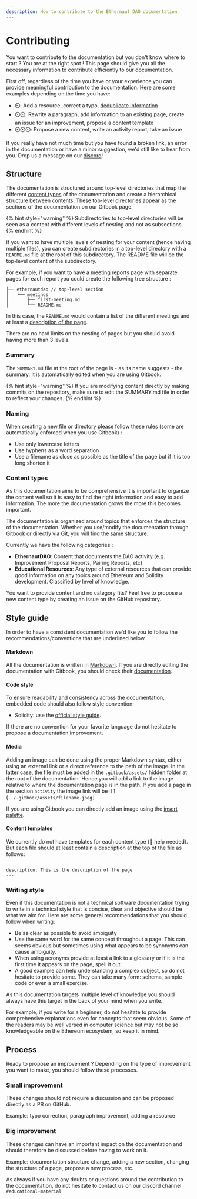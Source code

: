 ```yaml
---
description: How to contribute to the Ethernaut DAO documentation
---
```


# Contributing

You want to contribute to the documentation but you don't know where to start ? You are at the right spot ! This page should give you all the necessary information to contribute efficiently to our documentation.

First off, regardless of the time you have or your experience you can provide meaningful contribution to the documentation. Here are some examples depending on the time you have:

* ⏲️: Add a resource, correct a typo, [deduplicate information](contributing.md#favor-links-to-repetition)
* ⏲️⏲️: Rewrite a paragraph, add information to an existing page, create an issue for an improvement, propose a content template
* ⏲️⏲️⏲️: Propose a new content, write an activity report, take an issue

If you really have not much time but you have found a broken link, an error in the documentation or have a minor suggestion, we'd still like to hear from you. Drop us a message on our [discord](https://discord.gg/RQ5WYDxUF3)!

## Structure

The documentation is structured around top-level directories that map the different [content types](contributing.md#content-types) of the documentation and create a hierarchical structure between contents. These top-level directories appear as the sections of the documentation on our Gitbook page. 

{% hint style="warning" %}
Subdirectories to top-level directories will be seen as a content with different levels of nesting and not as subsections.
{% endhint %}

If you want to have multiple levels of nesting for your content \(hence having multiple files\), you can create subdirectories in a top-level directory with a `README.md` file at the root of this subdirectory. The README file will be the top-level content of the subdirectory.

For example, if you want to have a meeting reports page with separate pages for each report you could create the following tree structure :

```text
├── ethernautdao // top-level section
│   └── meetings
│       ├── first-meeting.md
│       └── README.md
```

In this case, the `README.md` would contain a list of the different meetings and at least a [description of the page](contributing.md#content-templates).

There are no hard limits on the nesting of pages but you should avoid having more than 3 levels.

### Summary

The `SUMMARY.md` file at the root of the page is - as its name suggests - the summary. It is automatically edited when you are using Gitbook.

{% hint style="warning" %}
If you are modifying content directly by making commits on the repository, make sure to edit the SUMMARY.md file in order to reflect your changes.
{% endhint %}

### Naming

When creating a new file or directory please follow these rules \(some are automatically enforced when you use Gitbook\) :

* Use only lowercase letters
* Use hyphens as a word separation
* Use a filename as close as possible as the title of the page but if it is too long shorten it

### Content types

As this documentation aims to be comprehensive it is important to organize the content well so it is easy to find the right information and easy to add information. The more the documentation grows the more this becomes important.

The documentation is organized around topics that enforces the structure of the documentation. Whether you use/modify the documentation through Gitbook or directly via Git, you will find the same structure.

Currently we have the following categories :

* **EthernautDAO**: Content that documents the DAO activity \(e.g. Improvement Proposal Reports, Pairing Reports, etc\)
* **Educational Resources**: Any type of external resources that can provide good information on any topics around Ethereum and Solidity development. Classified by level of knowledge.

You want to provide content and no category fits? Feel free to propose a new content type by creating an issue on the GitHub repository.

## Style guide

In order to have a consistent documentation we'd like you to follow the recommendations/conventions that are underlined below.

#### Markdown

All the documentation is written in [Markdown](http://commonmark.org/help/). If you are directly editing the documentation with Gitbook, you should check their [documentation](https://docs.gitbook.com/editing-content/markdown).

#### Code style

To ensure readability and consistency across the documentation, embedded code should also follow style convention:

* Solidity: use the [official style guide](https://docs.soliditylang.org/en/latest/style-guide.html). 

If there are no convention for your favorite language do not hesitate to propose a documentation improvement.

#### Media

Adding an image can be done using the proper Markdown syntax, either using an external link or a direct reference to the path of the image. In the latter case, the file must be added in the `.gitbook/assets/` hidden folder at the root of the documentation. Hence you will add a link to the image relative to where the documentation page is in the path. If you add a page in the section `activity` the image link will be`![]`\(`../.gitbook/assets/filename.jpeg)`

If you are using Gitbook you can directly add an image using the [insert palette](https://docs.gitbook.com/editing-content/rich-content/with-insert-palette).

#### Content templates

We currently do not have templates for each content type \(👋 help needed\). But each file should at least contain a description at the top of the file as follows:

```text
---
description: This is the description of the page
---
```

### Writing style

Even if this documentation is not a technical software documentation trying to write in a technical style that is concise, clear and objective should be what we aim for. Here are some general recommendations that you should follow when writing:

* Be as clear as possible to avoid ambiguity
* Use the same word for the same concept throughout a page. This can seems obvious but sometimes using what appears to be synonyms can cause ambiguity.
* When using acronyms provide at least a link to a glossary or if it is the first time it appears on the page, spell it out.
* A good example can help understanding a complex subject, so do not hesitate to provide some. They can take many form: schema, sample code or even a small exercise.

As this documentation targets multiple level of knowledge you should always have this target in the back of your mind when you write. 

For example, if you write for a beginner, do not hesitate to provide comprehensive explanations even for concepts that seem obvious. Some of the readers may be well versed in computer science but may not be so knowledgeable on the Ethereum ecosystem, so keep it in mind.

## Process

Ready to propose an improvement ? Depending on the type of improvement you want to make, you should follow these processes.

### Small improvement

These changes should not require a discussion and can be proposed directly as a PR on GitHub.

Example: typo correction, paragraph improvement, adding a resource

### Big improvement

These changes can have an important impact on the documentation and should therefore be discussed before having to work on it.

Example: documentation structure change, adding a new section, changing the structure of a page, propose a new process, etc.

As always if you have any doubts or questions around the contribution to the documentation, do not hesitate to contact us on our discord channel `#educational-material`

